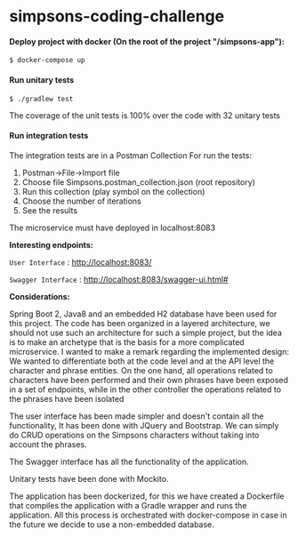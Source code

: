 # simpsons-coding-challenge

#### Deploy project with docker (On the root of the project "/simpsons-app"):

`$ docker-compose up`

#### Run unitary tests

`$ ./gradlew test`

The coverage of the unit tests is 100% over the code with 32 unitary tests

#### Run integration tests

The integration tests are in a Postman Collection 
For run the tests:

1. Postman->File->Import file
2. Choose file Simpsons.postman_collection.json (root repository)
3. Run this collection (play symbol on the collection)
4. Choose the number of iterations
5. See the results

The microservice must have deployed in localhost:8083

**Interesting endpoints:**

`User Interface` : <http://localhost:8083/>

`Swagger Interface` : <http://localhost:8083/swagger-ui.html#>

**Considerations:**

Spring Boot 2, Java8 and an embedded H2 database have been used for this project. The code has been organized in a layered architecture, we should not use such an architecture for such a simple project, but the idea is to make an archetype that is the basis for a more complicated microservice. I wanted to make a remark regarding the implemented design:
We wanted to differentiate both at the code level and at the API level the character and phrase entities.
On the one hand, all operations related to characters have been performed and their own phrases have been exposed in a set of endpoints, while in the other controller the operations related to the phrases have been isolated

The user interface has been made simpler and doesn't contain all the functionality, It has been done with JQuery and Bootstrap. We can simply do CRUD operations on the Simpsons characters without taking into account the phrases.

The Swagger interface has all the functionality of the application.

Unitary tests have been done with Mockito.

The application has been dockerized, for this we have created a Dockerfile that compiles the application with a Gradle wrapper and runs the application. All this process is orchestrated with docker-compose in case in the future we decide to use a non-embedded database.
